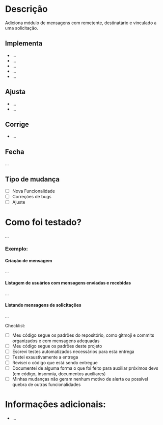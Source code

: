 # Descrição
Adiciona módulo de mensagens com remetente, destinatário e vinculado a uma solicitação.

## Implementa
- ...
- ...
- ...
- ...
- ...

## Ajusta
- ...
- ...

## Corrige
- ...

## Fecha
...

## Tipo de mudança
- [ ] Nova Funcionalidade
- [ ] Correções de bugs
- [ ] Ajuste

# Como foi testado?
...

### Exemplo:
#### Criação de mensagem
...
#### Listagem de usuários com mensagens enviadas e recebidas
...

#### Listando mensagens de solicitações
...


Checklist:
- [ ] Meu código segue os padrões do repositório, como gitmoji e commits organizados e com mensagens adequadas
- [ ] Meu código segue os padrões deste projeto
- [ ] Escrevi testes automatizados necessários para esta entrega
- [ ] Testei exaustivamente a entrega
- [ ] Revisei o código que está sendo entregue
- [ ] Documentei de alguma forma o que foi feito para auxiliar próximos devs (em código, insomnia, documentos auxiliares)
- [ ] Minhas mudanças não geram nenhum motivo de alerta ou possível quebra de outras funcionalidades

# Informações adicionais:
- ...

